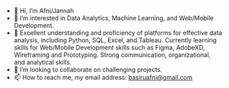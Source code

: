 - 👋 Hi, I’m Afni/Jannah
- 👀 I’m interested in Data Analytics, Machine Learning, and Web/Mobile Development.
- 🌱 Excellent understanding and proficiency of platforms for effective data analysis, including Python, SQL, Excel, and Tableau. Currently learning skills for Web/Mobile Development skills such as Figma, AdobeXD, Wireframing and Prototyping. Strong communication, organizational, and analytical skills.
- 💞️ I’m looking to collaborate on challenging projects.
- 📫 How to reach me, my email address: basiruafni@gmail.com

<!---
basiruafni/basiruafni is a ✨ special ✨ repository because its `README.md` (this file) appears on your GitHub profile.
You can click the Preview link to take a look at your changes.
--->
